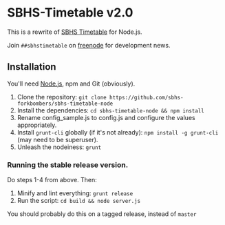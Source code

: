 SBHS-Timetable v2.0
====================

This is a rewrite of [SBHS Timetable](https://github.com/sbhs-forkbombers/sbhs-timetable) for Node.js.

Join `##sbhstimetable` on [freenode](http://freenode.net) for development news.

## Installation

You'll need [Node.js](http://nodejs.org), npm and Git (obviously).

1. Clone the repository: `git clone https://github.com/sbhs-forkbombers/sbhs-timetable-node`
2. Install the dependencies: `cd sbhs-timetable-node && npm install`
3. Rename config\_sample.js to config.js and configure the values appropriately.
4. Install `grunt-cli` globally (if it's not already): `npm install -g grunt-cli` (may need to be superuser).
5. Unleash the nodeiness: `grunt`

### Running the stable release version.

Do steps 1-4 from above. Then:

1. Minify and lint everything: `grunt release`
2. Run the script: `cd build && node server.js`

You should probably do this on a tagged release, instead of `master`
